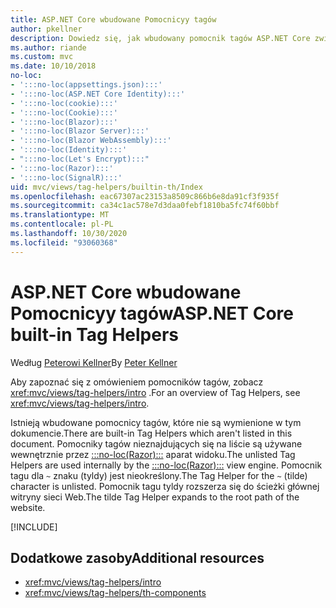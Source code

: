 ```yaml
---
title: ASP.NET Core wbudowane Pomocnicyy tagów
author: pkellner
description: Dowiedz się, jak wbudowany pomocnik tagów ASP.NET Core zwiększa produktywność.
ms.author: riande
ms.custom: mvc
ms.date: 10/10/2018
no-loc:
- ':::no-loc(appsettings.json):::'
- ':::no-loc(ASP.NET Core Identity):::'
- ':::no-loc(cookie):::'
- ':::no-loc(Cookie):::'
- ':::no-loc(Blazor):::'
- ':::no-loc(Blazor Server):::'
- ':::no-loc(Blazor WebAssembly):::'
- ':::no-loc(Identity):::'
- ":::no-loc(Let's Encrypt):::"
- ':::no-loc(Razor):::'
- ':::no-loc(SignalR):::'
uid: mvc/views/tag-helpers/builtin-th/Index
ms.openlocfilehash: eac67307ac23153a8509c866b6e8da91cf3f935f
ms.sourcegitcommit: ca34c1ac578e7d3daa0febf1810ba5fc74f60bbf
ms.translationtype: MT
ms.contentlocale: pl-PL
ms.lasthandoff: 10/30/2020
ms.locfileid: "93060368"
---
```

# <a name="aspnet-core-built-in-tag-helpers"></a><span data-ttu-id="01469-103">ASP.NET Core wbudowane Pomocnicyy tagów</span><span class="sxs-lookup"><span data-stu-id="01469-103">ASP.NET Core built-in Tag Helpers</span></span>

<span data-ttu-id="01469-104">Według [Peterowi Kellner](https://peterkellner.net)</span><span class="sxs-lookup"><span data-stu-id="01469-104">By [Peter Kellner](https://peterkellner.net)</span></span>

<span data-ttu-id="01469-105">Aby zapoznać się z omówieniem pomocników tagów, zobacz <xref:mvc/views/tag-helpers/intro> .</span><span class="sxs-lookup"><span data-stu-id="01469-105">For an overview of Tag Helpers, see <xref:mvc/views/tag-helpers/intro>.</span></span>

<span data-ttu-id="01469-106">Istnieją wbudowane pomocnicy tagów, które nie są wymienione w tym dokumencie.</span><span class="sxs-lookup"><span data-stu-id="01469-106">There are built-in Tag Helpers which aren't listed in this document.</span></span> <span data-ttu-id="01469-107">Pomocniky tagów nieznajdujących się na liście są używane wewnętrznie przez [:::no-loc(Razor):::](xref:mvc/views/razor) aparat widoku.</span><span class="sxs-lookup"><span data-stu-id="01469-107">The unlisted Tag Helpers are used internally by the [:::no-loc(Razor):::](xref:mvc/views/razor) view engine.</span></span> <span data-ttu-id="01469-108">Pomocnik tagu dla `~` znaku (tyldy) jest nieokreślony.</span><span class="sxs-lookup"><span data-stu-id="01469-108">The Tag Helper for the `~` (tilde) character is unlisted.</span></span> <span data-ttu-id="01469-109">Pomocnik tagu tyldy rozszerza się do ścieżki głównej witryny sieci Web.</span><span class="sxs-lookup"><span data-stu-id="01469-109">The tilde Tag Helper expands to the root path of the website.</span></span>

[!INCLUDE[](~/includes/built-in-TH.md)]

## <a name="additional-resources"></a><span data-ttu-id="01469-110">Dodatkowe zasoby</span><span class="sxs-lookup"><span data-stu-id="01469-110">Additional resources</span></span>

* <xref:mvc/views/tag-helpers/intro>
* <xref:mvc/views/tag-helpers/th-components>
